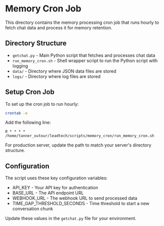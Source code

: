 # Memory Cron Job

This directory contains the memory processing cron job that runs hourly to fetch chat data and process it for memory retention.

## Directory Structure

- `getchat.py` - Main Python script that fetches and processes chat data
- `run_memory_cron.sh` - Shell wrapper script to run the Python script with logging
- `data/` - Directory where JSON data files are stored
- `logs/` - Directory where log files are stored

## Setup Cron Job

To set up the cron job to run hourly:

```bash
crontab -e
```

Add the following line:

```
0 * * * * /home/tanner_outour/leadtech/scripts/memory_cron/run_memory_cron.sh
```

For production server, update the path to match your server's directory structure.

## Configuration

The script uses these key configuration variables:

- API_KEY - Your API key for authentication
- BASE_URL - The API endpoint URL
- WEBHOOK_URL - The webhook URL to send processed data
- TIME_GAP_THRESHOLD_SECONDS - Time threshold to start a new conversation chunk

Update these values in the `getchat.py` file for your environment.